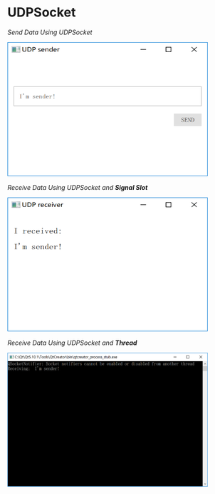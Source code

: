 # UDPSocket

*Send Data Using UDPSocket*

<img src="sender/udpsender.png" width="450" height="300">

*Receive Data Using UDPSocket and **Signal Slot***

<img src="receiver/udpreceiver.png" width="450" height="300">

*Receive Data Using UDPSocket and **Thread***

<img src="threadreceiver/threadreceiver.png" width="450" height="300">
